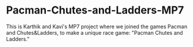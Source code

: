 # Pacman-Chutes-and-Ladders-MP7
This is Karthik and Kavi's MP7 project where we joined the games Pacman and Chutes&amp;Ladders, to make a unique race game: "Pacman Chutes and Ladders."
